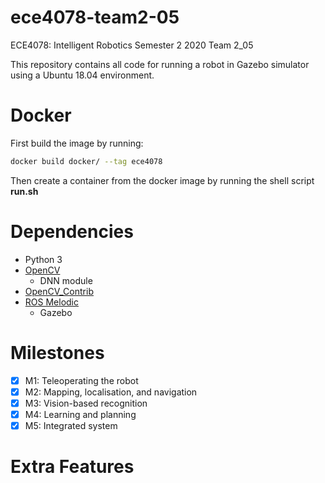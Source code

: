 # ece4078-team2-05
ECE4078: Intelligent Robotics Semester 2 2020
Team 2_05

This repository contains all code for running a robot in Gazebo simulator using a Ubuntu 18.04 environment.

# Docker
First build the image by running:
```bash
docker build docker/ --tag ece4078
```
Then create a container from the docker image by running the shell script **run.sh**

# Dependencies
- Python 3
- [OpenCV](https://github.com/opencv/opencv)
  - DNN module
- [OpenCV_Contrib](https://github.com/opencv/opencv_contrib)
- [ROS Melodic](https://wiki.ros.org/melodic)
  - Gazebo

# Milestones
- [x] M1: Teleoperating the robot
- [x] M2: Mapping, localisation, and navigation
- [x] M3: Vision-based recognition
- [x] M4: Learning and planning
- [x] M5: Integrated system

# Extra Features
